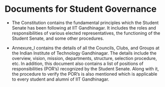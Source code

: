 # Documents for Student Governance

- The Constitution contains the fundamental principles which the Student Senate has been following at IIT Gandhinagar. It includes the roles and responsibilities of various elected representatives, the functioning of the Student Senate, and some other procedures.  

- Annexure_I contains the details of all the Councils, Clubs, and Groups at the Indian Institute of Technology Gandhinagar. The details include the overview, vision, mission, departments, structure, selection procedure, etc. In addition, this document also contains a list of positions of responsibilities (POR’s) recognized by the Student Senate. Along with it, the procedure to verify the POR’s is also mentioned which is applicable to every student and alumni of IIT Gandhinagar.
